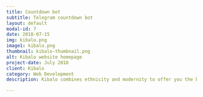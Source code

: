 ```yaml
---
title: Countdown bot
subtitle: Telegram countdown bot
layout: default
modal-id: 7
date: 2018-07-15
img: kibalo.png
image1: kibalo.png
thumbnail: kibalo-thumbnail.png
alt: Kibalo website homepage
project-date: July 2018
client: Kibalo
category: Web Development
description: Kibalo combines ethnicity and modernity to offer you the best. On Kibalo buy safely all over the world. KIBALO, is a word used in the region of KARA in the north of Togo (West African population) to designate all powerful or God. It is a very strong way in this region to recognize the authority of God without whom nothing is possible. The name of the brand has been chosen accordingly to express our gratitude while paying a tribute to our culture.

---
```

